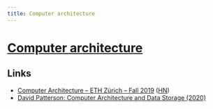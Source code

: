 ```yaml
---
title: Computer architecture
---
```


# [Computer architecture](https://en.wikipedia.org/wiki/Computer_architecture)

## Links

- [Computer Architecture – ETH Zürich – Fall 2019](https://safari.ethz.ch/architecture/fall2019/doku.php?id=schedule) ([HN](https://news.ycombinator.com/item?id=21631116))
- [David Patterson: Computer Architecture and Data Storage (2020)](https://lexfridman.com/david-patterson/)
